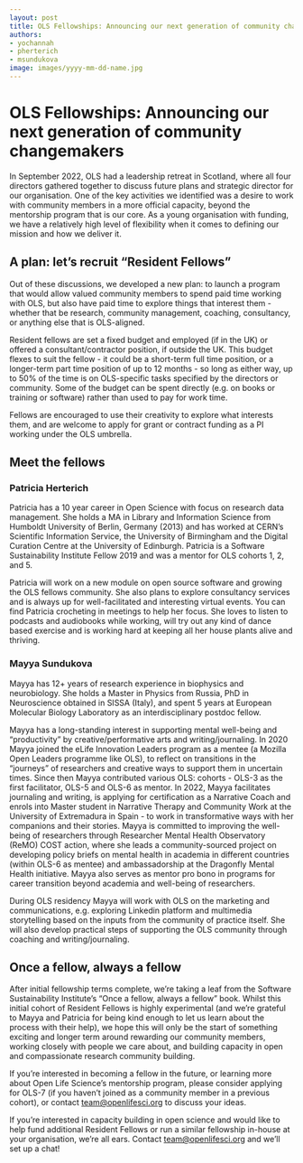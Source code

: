 ```yaml
---
layout: post
title: OLS Fellowships: Announcing our next generation of community changemakers
authors: 
- yochannah
- pherterich
- msundukova
image: images/yyyy-mm-dd-name.jpg
---
```


# OLS Fellowships: Announcing our next generation of community changemakers

In September 2022, OLS had a leadership retreat in Scotland, where all four directors gathered together to discuss future plans and strategic director for our organisation. One of the key activities we identified was a desire to work with community members in a more official capacity, beyond the mentorship program that is our core. As a young organisation with funding, we have a relatively high level of flexibility when it comes to defining our mission and how we deliver it. 

## A plan: let’s recruit “Resident Fellows”

Out of these discussions, we developed a new plan: to launch a program that would allow valued community members to spend paid time working with OLS, but also have paid time to explore things that interest them - whether that be research, community management, coaching, consultancy, or anything else that is OLS-aligned. 

Resident fellows are set a fixed budget and employed (if in the UK) or offered a consultant/contractor position, if outside the UK. This budget flexes to suit the fellow - it could be a short-term full time position, or a longer-term part time position of up to 12 months - so long as either way, up to 50% of the time is on OLS-specific tasks specified by the directors or community. Some of the budget can be spent directly (e.g. on books or training or software) rather than used to pay for work time. 

Fellows are encouraged to use their creativity to explore what interests them, and are welcome to apply for grant or contract funding as a PI working under the OLS umbrella. 


## Meet the fellows

### Patricia Herterich

Patricia has a 10 year career in Open Science with focus on research data management. She holds a MA in Library and Information Science from Humboldt University of Berlin, Germany (2013) and has worked at CERN’s Scientific Information Service, the University of Birmingham and the Digital Curation Centre at the University of Edinburgh. Patricia is a Software Sustainability Institute Fellow 2019 and was a mentor for OLS cohorts 1, 2, and 5.

Patricia will work on a new module on open source software and growing the OLS fellows community. She also plans to explore consultancy services and is always up for well-facilitated and interesting virtual events. You can find Patricia crocheting in meetings to help her focus. She loves to listen to podcasts and audiobooks while working, will try out any kind of dance based exercise and is working hard at keeping all her house plants alive and thriving.   

### Mayya Sundukova
Mayya has 12+ years of research experience in biophysics and  neurobiology. She holds a Master in Physics from Russia, PhD in Neuroscience obtained in SISSA (Italy), and spent 5 years at European Molecular Biology Laboratory as an interdisciplinary postdoc fellow. 

Mayya has a long-standing interest in supporting mental well-being and “productivity” by creative/performative arts and writing/journaling. In 2020 Mayya joined  the eLife Innovation Leaders program as a mentee (a Mozilla Open Leaders programme like OLS), to reflect on transitions in the “journeys” of researchers and creative ways to support them in uncertain times. Since then Mayya contributed various OLS: cohorts - OLS-3 as the first facilitator, OLS-5 and OLS-6 as mentor. 
In 2022, Mayya facilitates journaling and writing, is applying for certification as a Narrative Coach and enrols into Master student in Narrative Therapy and Community Work at the University of Extremadura in Spain - to work in transformative ways with her companions and their stories. Mayya is committed to improving the well-being of researchers through Researcher Mental Health Observatory (ReMO) COST action, where she leads a community-sourced project on developing policy briefs on mental health in academia in different countries (within OLS-6 as mentee) and ambassadorship at the Dragonfly Mental Health initiative. Mayya also serves as mentor pro bono in programs for career transition beyond academia and well-being of researchers.

During OLS residency Mayya will work with OLS on the marketing and communications, e.g. exploring Linkedin platform and multimedia storytelling based on the inputs from the community of practice itself. She will also develop practical steps of supporting the OLS community through coaching and writing/journaling.

## Once a fellow, always a fellow

After initial fellowship terms complete, we’re taking a leaf from the Software Sustainability Institute’s “Once a fellow, always a fellow” book. Whilst this initial cohort of Resident Fellows is highly experimental (and we’re grateful to Mayya and Patricia for being kind enough to let us learn about the process with their help), we hope this will only be the start of something exciting and longer term around rewarding our community members, working closely with people we care about, and building capacity in open and compassionate research community building. 

If you’re interested in becoming a fellow in the future, or learning more about Open Life Science’s mentorship program, please consider applying for OLS-7 (if you haven’t joined as a community member in a previous cohort), or contact team@openlifesci.org to discuss your ideas. 

If you’re interested in capacity building in open science and would like to help fund additional Resident Fellows or run a similar fellowship in-house at your organisation, we’re all ears. Contact team@openlifesci.org and we’ll set up a chat! 
